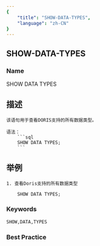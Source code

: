```yaml
---
{
    "title": "SHOW-DATA-TYPES",
    "language": "zh-CN"
}
---
```


## SHOW-DATA-TYPES

### Name

SHOW DATA TYPES

## 描述

    该语句用于查看DORIS支持的所有数据类型。

    语法：
        ```sql
        SHOW DATA TYPES;
        ```

## 举例

    1. 查看Doris支持的所有数据类型

        SHOW DATA TYPES;

### Keywords

    SHOW,DATA,TYPES

### Best Practice
